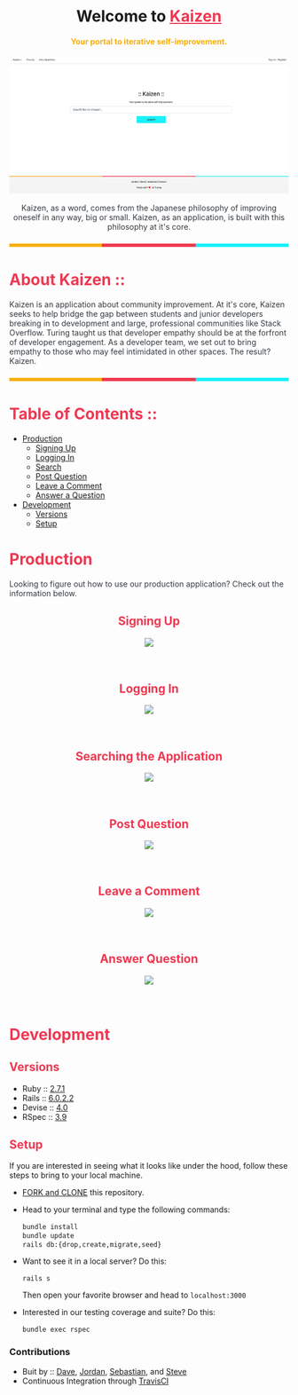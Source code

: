 <h1 align=center>Welcome to <a href="https://obscure-journey-59246.herokuapp.com" style="color: #ef3852">Kaizen</a></h1>
<h4 align=center style="color: #f9ae06">Your portal to iterative self-improvement.</h4>

<p align="center">
  <img src='app/assets/images/readme/kaizen_landing.png' alt='The :: Kaizen :: Landing Page'>
</p>

<p align=center style="color: #343a40">Kaizen, as a word, comes from the Japanese philosophy of improving oneself in any way, big or small. Kaizen, as an application, is built with this philosophy at it's core.</p>

<p align='center'>
  <img src='app/assets/images/readme/turing_horizontal_spacer_sm.png'>
</p>

# <span style="color: #ef3852">About Kaizen ::</span>

<p style="color: #343a40">Kaizen is an application about community improvement. At it's core, Kaizen seeks to help bridge the gap between students and junior developers breaking in to development and large, professional communities like Stack Overflow. Turing taught us that developer empathy should be at the forfront of developer engagement. As a developer team, we set out to bring empathy to those who may feel intimidated in other spaces. The result? Kaizen.</p>

<p align='center'>
  <img src='app/assets/images/readme/turing_horizontal_spacer_sm.png'>
</p>

# <span style="color: #ef3852">Table of Contents ::</span>

* <span style="color: #343a40">[Production](#production)</span>
  * <span style="color: #343a40">[Signing Up](#signing-up)</span>
  * <span style="color: #343a40">[Logging In](#logging-in)</span>
  * <span style="color: #343a40">[Search](#search)</span>
  * <span style="color: #343a40">[Post Question](#post-question)</span>
  * <span style="color: #343a40">[Leave a Comment](#leave-a-comment)</span>
  * <span style="color: #343a40">[Answer a Question](#answer-question)</span>
* <span style="color: #343a40">[Development](#development)</span>
  * <span style="color: #343a40">[Versions](#versions)</span>
  * <span style="color: #343a40">[Setup](#setup)</span>


<h1><span style="color: #ef3852">Production</span></h1>
  <p style="color: #343a40">Looking to figure out how to use our production application? Check out the information below.</p>
  
<h2 align='center'><span style="color: #ef3852">Signing Up</span></h2>

<p align='center'>
  <img src='https://media.giphy.com/media/dApBYqUA317is4qdM0/giphy.gif'>
</p></br>

<h2 align='center'><span style="color: #ef3852">Logging In</span></h2>

<p align='center'>
  <img src='https://media.giphy.com/media/f6EFyWkfa69vLiFq5e/giphy.gif'>
</p></br>

<h2 align='center'><span style="color: #ef3852">Searching the Application</span></h2>

<p align='center'>
  <img src='https://media.giphy.com/media/kERGwpKpGY0uqXxGMG/giphy.gif'>
</p></br>

<h2 align='center'><span style="color: #ef3852">Post Question</span></h2>

<p align='center'>
  <img src='https://media.giphy.com/media/ghTZF3VrKOuER7eTHe/giphy.gif'>
</p></br>

<h2 align='center'><span style="color: #ef3852">Leave a Comment</span></h2>

<p align='center'>
  <img src='https://media.giphy.com/media/jsrNB7Wv679AOefFxy/giphy.gif'>
</p></br>

<h2 align='center'><span style="color: #ef3852">Answer Question</span></h2>

<p align='center'>
  <img src='https://media.giphy.com/media/jsrNB7Wv679AOefFxy/giphy.gif'>
</p></br>

<h1><span style="color: #ef3852">Development</span></h1>

<h2><span style="color: #ef3852">Versions</span></h2>

  - Ruby :: [2.7.1](https://www.ruby-lang.org/en/news/2020/03/31/ruby-2-7-1-released)
  - Rails :: [6.0.2.2](https://guides.rubyonrails.org/)
  - Devise :: [4.0](https://github.com/heartcombo/devise)
  - RSpec :: [3.9](https://rspec.info/documentation/)
   
<h2><span style="color: #ef3852">Setup</span></h2>
  
<p>If you are interested in seeing what it looks like under the hood, follow these steps to bring to your local machine.</p>

  * [FORK and CLONE](https://help.github.com/en/github/getting-started-with-github/fork-a-repo) this repository. 

  * Head to your terminal and type the following commands:

    ```
    bundle install
    bundle update
    rails db:{drop,create,migrate,seed}
    ```

  * Want to see it in a local server? Do this:
  
    ```
    rails s
    ```
    Then open your favorite browser and head to `localhost:3000`

  * Interested in our testing coverage and suite? Do this:

    ```
    bundle exec rspec
    ``` 
 
 ### Contributions
  * Buit by :: [Dave](https://github.com/DavidHoltkamp1), [Jordan](https://github.com/iEv0lv3), [Sebastian](https://github.com/sasloan), and [Steve](https://github.com/alerrian)
  * Continuous Integration through [TravisCI](https://docs.travis-ci.com/)
